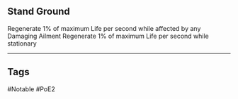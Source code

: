 ## Stand Ground
Regenerate 1% of maximum Life per second while affected by any Damaging Ailment
Regenerate 1% of maximum Life per second while stationary

---
## Tags
#Notable
#PoE2
